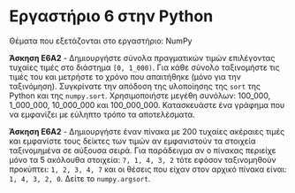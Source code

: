 # Εργαστήριο 6 στην Python

Θέματα που εξετάζονται στο εργαστήριο: NumPy

<!-- lambdas, args και kwargs, decorators, generators, functools, itertools, επαλήθευση τύπων με το pydantic  -->

**Άσκηση Ε6Α2** - Δημιουργήστε σύνολα πραγματικών τιμών επιλέγοντας τυχαίες τιμές στο διάστημα `[0, 1_000)`. Για κάθε σύνολο ταξινομήστε τις τιμές του και μετρήστε το χρόνο που απαιτήθηκε (μόνο για την ταξινόμηση). Συγκρίνατε την απόδοση της υλοποίησης της `sort` της Python και της `numpy.sort`. Χρησιμοποιήστε μεγέθη συνόλων: 100_000, 1_000_000, 10_000_000 και 100_000_000. Κατασκευάστε ένα γράφημα που να εμφανίζει με εύληπτο τρόπο τα αποτελέσματα.


**Άσκηση Ε6Α2** - Δημιουργήστε έναν πίνακα με 200 τυχαίες ακέραιες τιμές και εμφανίστε τους δείκτες των τιμών αν εμφανιστούν τα στοιχεία ταξινομημένα σε αύξουσα σειρά. Για παράδειγμα αν ο πίνακας περιείχε μόνο τα 5 ακόλουθα στοιχεία: `7, 1, 4, 3, 2` τότε εφόσον ταξινομηθούν προκύπτει: `1, 2, 3, 4, 7` και οι θέσεις που είχαν στον αρχικό πίνακα είναι: `1, 4, 3, 2, 0`. Δείτε το `numpy.argsort`.

